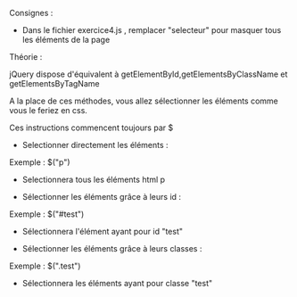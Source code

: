 Consignes :

- Dans le fichier exercice4.js , remplacer "selecteur" 
pour masquer tous les éléments de la page

 




Théorie :

jQuery dispose d'équivalent à getElementById,getElementsByClassName 
et getElementsByTagName

A la place de ces méthodes, vous allez sélectionner les éléments 
comme vous le feriez en css.

Ces instructions commencent toujours par $


- Selectionner directement les éléments :

Exemple : $("p")

- Selectionnera tous les éléments html p


- Sélectionner les éléments grâce à leurs id :

Exemple : $("#test")

- Sélectionnera l'élément ayant pour id "test"


- Sélectionner les éléments grâce à leurs classes :

Exemple : $(".test")

- Sélectionnera les éléments ayant pour classe "test"






